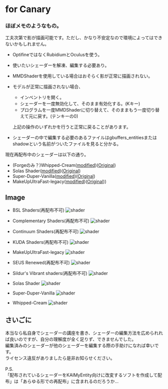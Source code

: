 # for Canary

### ほぼメモのようなもの。

工夫次第で影が描画可能です。ただし、かなり不安定なので環境によってはできないかもしれません。  

* OptifineではなくRubidiumとOculusを使う。  
* 使いたいシェーダーを解凍、編集する必要あり。  
* MMDShaderを使用している場合はおそらく影が正常に描画されない。  
* モデルが正常に描画されない場合、

  * インベントリを開く。
  * シェーダーを一度無効化して、そのまま有効化する。(Kキー)
  * プログラムを一度MMDShaderに切り替えて、そのままもう一度切り替えて元に戻す。(テンキーの0)  

  上記の操作のいずれかを行うと正常に戻ることがあります。
* シェーダーの中で編集する必要のあるファイルはgbuffers_entitiesまたはshadowという名前がついたファイルを見ると分かる。  

現在再配布中のシェーダーは以下の通り。  

* (Forgeのみ？)Whipped-Cream([modified](https://github.com/Gengorou-C/Whipped-Cream))([Original](https://github.com/Zi7ar21/Whipped-Cream))
* Solas Shader([modified](https://github.com/Gengorou-C/Solas-Shader))([Original](https://github.com/Septonious/Solas-Shader))
* Super-Duper-Vanilla([modified](https://github.com/Gengorou-C/Super-Duper-Vanilla))([Original](https://github.com/Eldeston/Super-Duper-Vanilla))
* MakeUpUltraFast-legacy([modified](https://github.com/Gengorou-C/MakeUpUltraFast/tree/legacy))([Original](https://github.com/javiergcim/MakeUpUltraFast/tree/legacy)))

## Image

* BSL Shaders(再配布不可)
![shader](image/BSL.png)

* Complementary Shaders(再配布不可)
![shader](image/Complementary.png)

* Continuum Shaders(再配布不可)
![shader](image/Continuum.png)

* KUDA Shaders(再配布不可)
![shader](image/KUDA.png)

* MakeUpUltraFast-legacy
![shader](image/MakeUp.png)

* SEUS Renewed(再配布不可)
![shader](image/SEUS.png)

* Sildur's Vibrant shaders(再配布不可)
![shader](image/Sildur's.png)

* Solas Shader
![shader](image/Solas.png)

* Super-Duper-Vanilla
![shader](image/Super-Duper.png)

* Whipped-Cream
![shader](image/Whipped-Cream.png)

## さいごに

本当なら私自身でシェーダーの講座を書き、シェーダーの編集方法を広められれば良いのですが、自分の理解度が全く足りず、できませんでした。  
編集済みのシェーダーが他のシェーダーを編集する際の手助けになれば幸いです。  
ライセンス違反がありましたら是非お知らせください。
<br>
<br>
P.S.  
「配布されているシェーダーをKAIMyEntity向けに改変するソフトを作成して配布」は「あらゆる形での再配布」に含まれるのだろうか…
